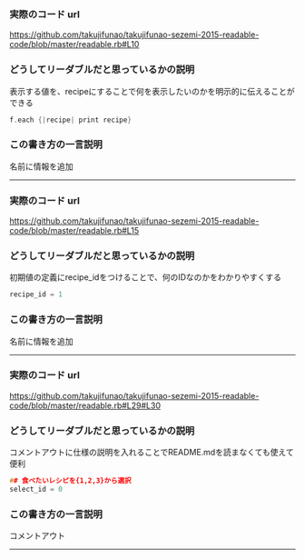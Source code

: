### 実際のコード url

https://github.com/takujifunao/takujifunao-sezemi-2015-readable-code/blob/master/readable.rb#L10


### どうしてリーダブルだと思っているかの説明

表示する値を、recipeにすることで何を表示したいのかを明示的に伝えることができる

```c
f.each {|recipe| print recipe}
```


### この書き方の一言説明

名前に情報を追加

_____________________________________________________


### 実際のコード url

https://github.com/takujifunao/takujifunao-sezemi-2015-readable-code/blob/master/readable.rb#L15


### どうしてリーダブルだと思っているかの説明

初期値の定義にrecipe_idをつけることで、何のIDなのかをわかりやすくする

```c
recipe_id = 1
```


### この書き方の一言説明

名前に情報を追加

_____________________________________________________

### 実際のコード url

https://github.com/takujifunao/takujifunao-sezemi-2015-readable-code/blob/master/readable.rb#L29#L30


### どうしてリーダブルだと思っているかの説明

コメントアウトに仕様の説明を入れることでREADME.mdを読まなくても使えて便利

```c
## 食べたいレシピを{1,2,3}から選択
select_id = 0
```


### この書き方の一言説明

コメントアウト

_____________________________________________________



